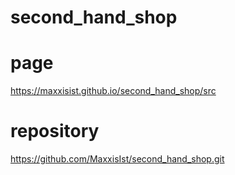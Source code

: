 # second_hand_shop
# page
https://maxxisist.github.io/second_hand_shop/src
# repository
https://github.com/MaxxisIst/second_hand_shop.git
